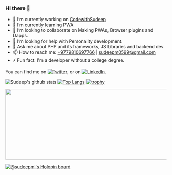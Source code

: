 <!-- [![Header](https://raw.githubusercontent.com/SudeepMi/SudeepMI/main/Sudeep.png "Header")](https://sudeepmishra.com.np) -->
### Hi there 👋


- 🔭 I’m currently working on <a href="https://codewithsudeep.com/">CodewithSudeep</a>
- 🌱 I’m currently learning PWA
- 👯 I’m looking to collaborate on Making PWAs, Browser plugins and Dapps.
- 🤔 I’m looking for help with Personality development.
- 💬 Ask me about PHP and its frameworks, JS Libraries and backend dev.
- 📫 How to reach me: <a href="tel:+9779810697766">+9779810697766</a> | <a href="mailto:sudeepm0599@gmail.com">sudeepm0599@gmail.com</a>
- ⚡ Fun fact: I'm a developer without a college degree.

<!-- Actual text -->

You can find me on [![Twitter][1.2]][1], or on [![LinkedIn][2.2]][2].

<!-- Icons -->

[1.2]: http://i.imgur.com/wWzX9uB.png (Twitter icon without padding)
[2.2]: https://raw.githubusercontent.com/MartinHeinz/MartinHeinz/master/linkedin-3-16.png (LinkedIn icon without padding)

<!-- Links to your social media accounts -->

[1]: https://twitter.com/codewithsudeep
[2]: https://www.linkedin.com/in/sudeep-mishra-845938159

![Sudeep's github stats](https://github-readme-stats.vercel.app/api?username=SudeepMi&show_icons=true&theme=radical)
[![Top Langs](https://github-readme-stats.vercel.app/api/top-langs/?username=SudeepMi&layout=compact)](https://github.com/SudeepMi/github-readme-stats)
[![trophy](https://github-profile-trophy.vercel.app/?username=sudeepmi&title=Stars,Followers,Commits,Repositories,MultipleLang,PullRequest&theme=onedark)](https://github.com/ryo-ma/github-profile-trophy)
<p align="center">
  <img width="800" height="220" src="https://streak-stats.demolab.com?user=sudeepmi&theme=highcontrast&hide_border=true&border_radius=5&card_width=800">
</p>

[![@sudeepmi's Holopin board](https://holopin.me/sudeepmi)](https://holopin.io/@sudeepmi)




